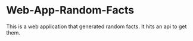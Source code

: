 # Web-App-Random-Facts
This is a web application that generated random facts. It hits an api to get them.
